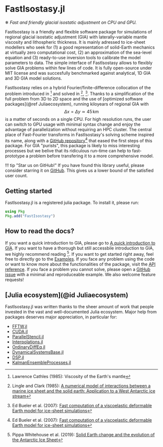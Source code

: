 # FastIsostasy.jl

❄ *Fast and friendly glacial isostatic adjustment on CPU and GPU.*

FastIsostasy is a friendly and flexible software package for simulations of regional glacial isostatic adjustment (GIA) with laterally-variable mantle viscosity and lithospheric thickness. It is mainly adressed to ice-sheet modellers who seek for (1) a good representation of solid-Earth mechanics at virtually zero computational cost, (2) an approximation of the sea-level equation and (3) ready-to-use inversion tools to calibrate the model parameters to data. The simple interface of FastIsostasy allows to flexibly solve GIA problems within few lines of code. It is fully open-source under MIT license and was succesfully benchmarked against analytical, 1D GIA and 3D GIA model solutions.

FastIsostasy relies on a hybrid Fourier/finite-difference collocation of the problem introduced in [^Cathles1975] and solved in [^Lingle1985], [^Bueler2007]. Thanks to a simplification of the full problem from 3D to 2D space and the use of [optimized software packages](@ref Juliaecosystem), running kiloyears of regional GIA with $$\Delta x = \Delta y \simeq 45 \, \mathrm{km}$$ is a matter of seconds on a single CPU. For high resolution runs, the user can switch to GPU usage with minimal syntax change and enjoy the advantage of parallelization without requiring an HPC cluster. The central place of Fast-Fourier transforms in FastIsostasy's solving scheme inspired its name, along with a [GitHub repository](https://github.com/bueler/fast-earth)[^Bueler2007] that eased the first steps of this package. For GIA "purists", this package is likely to miss interesting processes but we belive that its ridiculous run-time can help to fast-prototype a problem before transfering it to a more comprehensive model.

!!! tip "Star us on GitHub!"
    If you have found this library useful, please consider starring it on [GitHub](https://github.com/JanJereczek/FastIsostasy.jl). This gives us a lower bound of the satisfied user count.

## Getting started

FastIsostasy.jl is a registered julia package. To install it, please run:

```julia
using Pkg
Pkg.add("FastIsostasy")
```

## How to read the docs?

If you want a quick introduction to GIA, please go to [A quick introduction to GIA](@ref). If you want to have a thorough but still accessbile introduction to GIA, we highly recommend reading [^Whitehouse2019]. If you want to get started right away, feel free to directly go to the [Examples](@ref). If you face any problem using the code or want to know more about the functionalities of the package, visit the [API reference](@ref). If you face a problem you cannot solve, please open a [GitHub issue](https://github.com/JanJereczek/FastIsostasy.jl/issues) with a minimal and reproduceable example. We also welcome feature requests!

## [Julia ecosystem](@id Juliaecosystem)

FastIsostasy.jl was written thanks to the sheer amount of work that people invested in the vast and well-documented Julia ecosystem. Major help from packages deserves major appreciation, in particular for:
- [FFTW.jl](https://github.com/JuliaMath/FFTW.jl)
- [CUDA.jl](https://github.com/JuliaGPU/CUDA.jl)
- [ParallelStencil.jl](https://github.com/omlins/ParallelStencil.jl)
- [Interpolations.jl](https://github.com/JuliaMath/Interpolations.jl)
- [OrdinaryDiffEq.jl](https://github.com/SciML/OrdinaryDiffEq.jl)
- [DynamicalSystemsBase.jl](https://github.com/JuliaDynamics/DynamicalSystemsBase.jl)
- [DSP.jl](https://github.com/JuliaDSP/DSP.jl)
- [KalmanEnsembleProcesses.jl](https://github.com/CliMA/EnsembleKalmanProcesses.jl)

[^Whitehouse2019]:
    Pippa Whitehouse et al. (2019): [Solid Earth change and the evolution of the Antarctic Ice Sheet](https://doi.org/10.1038/s41467-018-08068-y)

[^Cathles1975]:
    Lawrence Cathles (1985): Viscosity of the Earth's mantle

[^Lingle1985]:
    Lingle and Clark (1985): [A numerical model of interactions between a marine ice sheet and the solid earth: Application to a West Antarctic ice stream](https://doi.org/10.1029/JC090iC01p01100)

[^Bueler2007]:
    Ed Bueler et al. (2007): [Fast computation of a viscoelastic deformable Earth model for ice-sheet simulations](https://doi.org/10.3189/172756407782871567)
